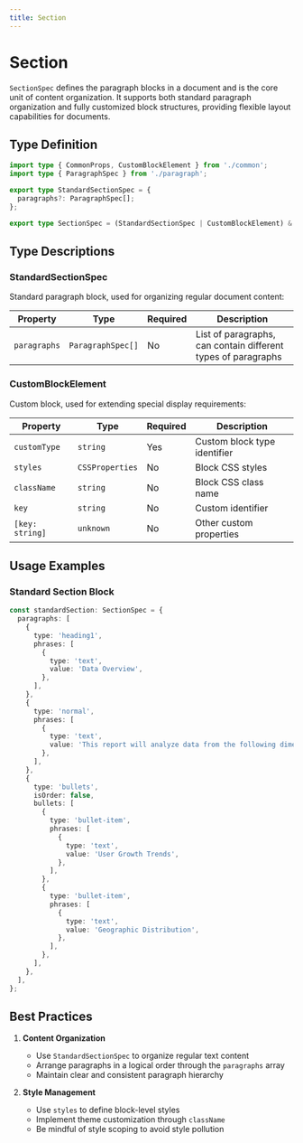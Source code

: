 ```yaml
---
title: Section
---
```


# Section 

`SectionSpec` defines the paragraph blocks in a document and is the core unit of content organization. It supports both standard paragraph organization and fully customized block structures, providing flexible layout capabilities for documents.

## Type Definition

```ts
import type { CommonProps, CustomBlockElement } from './common';
import type { ParagraphSpec } from './paragraph';

export type StandardSectionSpec = {
  paragraphs?: ParagraphSpec[];
};

export type SectionSpec = (StandardSectionSpec | CustomBlockElement) & CommonProps;
```

## Type Descriptions

### StandardSectionSpec

Standard paragraph block, used for organizing regular document content:

| Property | Type | Required | Description |
|----------|------|----------|-------------|
| `paragraphs` | `ParagraphSpec[]` | No | List of paragraphs, can contain different types of paragraphs |

### CustomBlockElement

Custom block, used for extending special display requirements:

| Property | Type | Required | Description |
|----------|------|----------|-------------|
| `customType` | `string` | Yes | Custom block type identifier |
| `styles` | `CSSProperties` | No | Block CSS styles |
| `className` | `string` | No | Block CSS class name |
| `key` | `string` | No | Custom identifier |
| `[key: string]` | `unknown` | No | Other custom properties |

## Usage Examples

### Standard Section Block

```ts
const standardSection: SectionSpec = {
  paragraphs: [
    {
      type: 'heading1',
      phrases: [
        {
          type: 'text',
          value: 'Data Overview',
        },
      ],
    },
    {
      type: 'normal',
      phrases: [
        {
          type: 'text',
          value: 'This report will analyze data from the following dimensions:',
        },
      ],
    },
    {
      type: 'bullets',
      isOrder: false,
      bullets: [
        {
          type: 'bullet-item',
          phrases: [
            {
              type: 'text',
              value: 'User Growth Trends',
            },
          ],
        },
        {
          type: 'bullet-item',
          phrases: [
            {
              type: 'text',
              value: 'Geographic Distribution',
            },
          ],
        },
      ],
    },
  ],
};
```

## Best Practices

1. **Content Organization**
   - Use `StandardSectionSpec` to organize regular text content
   - Arrange paragraphs in a logical order through the `paragraphs` array
   - Maintain clear and consistent paragraph hierarchy

2. **Style Management**
   - Use `styles` to define block-level styles
   - Implement theme customization through `className`
   - Be mindful of style scoping to avoid style pollution 